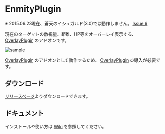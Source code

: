 # EnmityPlugin

※ 2015.06.23現在、蒼天のイシュガルド(3.0)では動作しません。
[Issue 6](https://github.com/xtuaok/ACT_EnmityPlugin/issues/6) 


現在のターゲットの敵視量、距離、HP等をオーバーレイ表示する、[OverlayPlugin](https://github.com/RainbowMage/OverlayPlugin) のアドオンです。 

![sample](https://raw.githubusercontent.com/xtuaok/ACT_EnmityPlugin/master/sample.png) 

[OverlayPlugin](https://github.com/hibiyasleep/OverlayPlugin) のアドオンとして動作するため、 [OverlayPlugin](https://github.com/hibiyasleep/OverlayPlugin) の導入が必要です。

## ダウンロード

[リリースページ](https://github.com/TamanegiMage/ACT_EnmityPlugin/releases)よりダウンロードできます。

## ドキュメント

インストールや使い方は [Wiki](https://github.com/xtuaok/ACT_EnmityPlugin/wiki) を参照してください。
